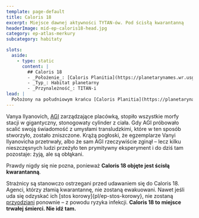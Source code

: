 ```yaml
---
template: page-default
title: Caloris 18
excerpt: Miejsce dawnej aktywności TYTAN-ów. Pod ścisłą kwarantanną
headerImage: mid-ep-caloris18-head.jpg
category: ep-atlas-merkury
subcategory: habitaty

slots:
  aside:
    - type: static
      content: |
        ## Caloris 18
        - _Położenie_: [Caloris Planitia](https://planetarynames.wr.usgs.gov/Feature/979), ([Merkury]{pl/ep-atlas-merkury})
        - _Typ_: Habitat planetarny
        - _Przynależność_: TITAN-i
lead: |
  Położony na południowym krańcu [Caloris Planitia](https://planetarynames.wr.usgs.gov/Feature/979) (niemal dokładnie na północ od krateru [Mozart](https://planetarynames.wr.usgs.gov/Feature/4058)), Caloris 18 to miejsce dawnej aktywności TITANów. Baza ta była niegdyś stacją przekaźnikową energii słonecznej, obsługiwaną przez dziś już nieistniejącą korporację **Lukos**.
---
```


Vanya Ilyanovich, [AGI](#) zarządzające placówką, stopiło wszystkie morfy stacji w gigantyczny, stonogowaty cylinder z ciała. Gdy AGI próbowało scalić swoją świadomość z umysłami transludzkimi, które w ten sposób stworzyło, zostało zniszczone. Krążą pogłoski, że egzemplarze Vanyi Ilyanovicha przetrwały, albo że sam AGI rzeczywiście zginął – lecz kilku nieszczęsnych ludzi przeżyło ten prymitywny eksperyment i do dziś tam pozostaje: żyją, ale są obłąkani.

Prawdy nigdy się nie pozna, ponieważ **Caloris 18 objęte jest ścisłą kwarantanną**.

Strażnicy są stanowczo ostrzegani przed udawaniem się do Caloris 18. Agenci, którzy złamią kwarantannę, nie zostaną ewakuowani. Nawet jeśli uda się odzyskać ich [stos korowy]{pl/ep-stos-korowy}, nie zostaną [przyodziani](#) ponownie – z powodu ryzyka infekcji. **Caloris 18 to miejsce trwałej śmierci. Nie idź tam.**
